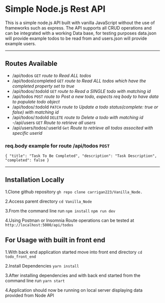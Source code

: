 # Simple Node.js Rest API

This is a simple node.js API built with vanilla JavaScript without the use of frameworks such as express. The API supports all CRUD operations and can be integrated with a working Data base, for testing purposes data.json will provide example todos to be read from and users.json will provide example users.

---

## Routes Available

- /api/todos `GET` *route to Read ALL todos*
- /api/todos\completed `GET` *route to Read ALL todos which have the completed property set to true*
- /api/todos/:todoId `GET` *route to Read a SINGLE todo with matching id*
- /api/todos `POST` *route to Post a new todo, expects req body to have data to populate todo object*
- /api/todos/:todoId `PATCH` *route to Update a todo status(complete: true or false) with matching id*
- /api/todos/:todoId `DELETE` *route to Delete a todo with matching id*
-/api/users `GET` *Route to retrieve all users*
- /api/users/todos/:userId `Get` *Route to retrieve all todos associted with specific userid*

### req.body example for route /api/todos `POST`

`{
	"title": "Task To Be Completed",
    "description": "Task Description",
    "completed": false
}`

---

## Installation Locally

1.Clone github repository
`gh repo clone carrigan223/Vanilla_Node.`

2.Access parent directory 
`cd Vanilla_Node`

3.From the command line run
`npm install`
`npm run dev`

4.Using Postman or Insomnia Route operations can be tested at
`http://localhost:5000/api/todos`

## For Usage with built in front end

1.With back end application started move into front end directory
`cd todo_front_end`

2.Install Dependencies
`yarn install`

3.After installing dependencies and with back end started from the command line run
`yarn start`

4.Application should now be running on local server displaying data provided from Node API



